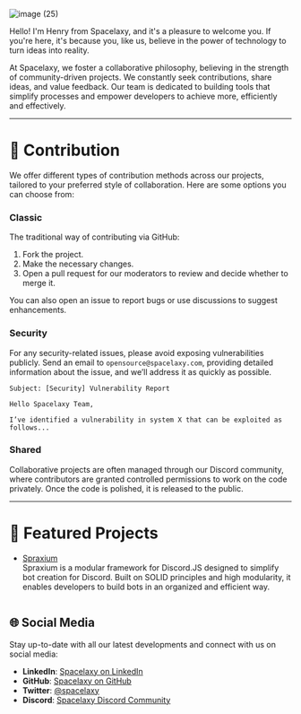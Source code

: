 ![image (25)](https://github.com/user-attachments/assets/a48c6285-7c41-42aa-ac54-6fc11b3c7e22)

Hello! I'm Henry from Spacelaxy, and it's a pleasure to welcome you. If you're here, it's because you, like us, believe in the power of technology to turn ideas into reality.

At Spacelaxy, we foster a collaborative philosophy, believing in the strength of community-driven projects. We constantly seek contributions, share ideas, and value feedback. Our team is dedicated to building tools that simplify processes and empower developers to achieve more, efficiently and effectively.

---

# 🌱 Contribution

We offer different types of contribution methods across our projects, tailored to your preferred style of collaboration. Here are some options you can choose from:

### Classic
The traditional way of contributing via GitHub:

1. Fork the project.
2. Make the necessary changes.
3. Open a pull request for our moderators to review and decide whether to merge it.

You can also open an issue to report bugs or use discussions to suggest enhancements.

### Security
For any security-related issues, please avoid exposing vulnerabilities publicly. Send an email to `opensource@spacelaxy.com`, providing detailed information about the issue, and we’ll address it as quickly as possible.

```plaintext
Subject: [Security] Vulnerability Report

Hello Spacelaxy Team,

I’ve identified a vulnerability in system X that can be exploited as follows...
```

### Shared
Collaborative projects are often managed through our Discord community, where contributors are granted controlled permissions to work on the code privately. Once the code is polished, it is released to the public.

---

# 🚀 Featured Projects

- [Spraxium](https://github.com/spacelaxy/spraxium)  
  Spraxium is a modular framework for Discord.JS designed to simplify bot creation for Discord. Built on SOLID principles and high modularity, it enables developers to build bots in an organized and efficient way.

```js
```

## 🌐 Social Media
Stay up-to-date with all our latest developments and connect with us on social media:
- **LinkedIn**: [Spacelaxy on LinkedIn](https://www.linkedin.com/company/spacelaxy)
- **GitHub**: [Spacelaxy on GitHub](https://github.com/spacelaxy)
- **Twitter**: [@spacelaxy](https://twitter.com/spacelaxy)
- **Discord**: [Spacelaxy Discord Community](https://discord.gg/spacelaxy)
